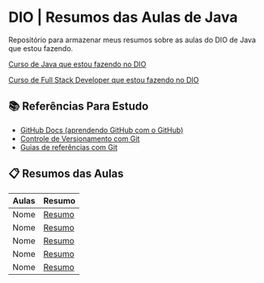 # DIO | Resumos das Aulas de Java
Repositório para armazenar meus resumos sobre as aulas do DIO de Java que estou fazendo.

[Curso de Java que estou fazendo no DIO](https://web.dio.me/track/coding-the-future-claro-java-spring-boot)

[Curso de Full Stack Developer que estou fazendo no DIO](https://web.dio.me/track/coding-the-future-xp-full-stack-developer)

## 📚 Referências Para Estudo
- [GitHub Docs (aprendendo GitHub com o GitHub)](https://docs.github.com/pt)
- [Controle de Versionamento com Git](https://git-scm.com/book/pt-br/v2/Começando-Sobre-Controle-de-Versão)
- [Guias de referências com Git](https://git-scm.com/docs)

## 📋 Resumos das Aulas

| Aulas | Resumo |
|-------|---------|
| Nome | [Resumo]()
| Nome | [Resumo]()
| Nome | [Resumo]()
| Nome | [Resumo]()
| Nome | [Resumo]()
